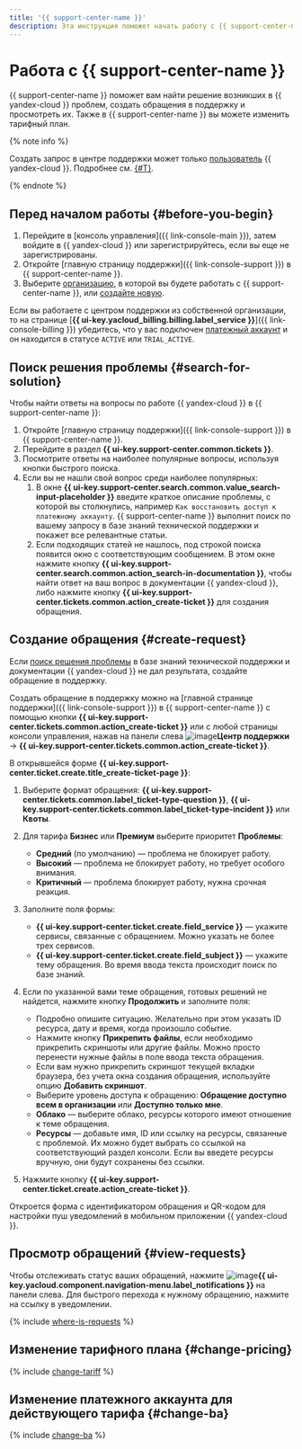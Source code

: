 ```yaml
---
title: '{{ support-center-name }}'
description: Эта инструкция поможет начать работу с {{ support-center-name }} — найти решение возникших проблем, создать обращения в поддержку и просмотреть их, а также изменить тарифный план.
---
```


# Работа с {{ support-center-name }}

{{ support-center-name }} поможет вам найти решение возникших в {{ yandex-cloud }} проблем, создать обращения в поддержку и просмотреть их. Также в {{ support-center-name }} вы можете изменить тарифный план.

{% note info %}

Создать запрос в центре поддержки может только [пользователь](../overview/roles-and-resources.md#users) {{ yandex-cloud }}. Подробнее см. [{#T}](./overview.md).

{% endnote %}

## Перед началом работы {#before-you-begin}

1. Перейдите в [консоль управления]({{ link-console-main }}), затем войдите в {{ yandex-cloud }} или зарегистрируйтесь, если вы еще не зарегистрированы.
1. Откройте [главную страницу поддержки]({{ link-console-support }}) в {{ support-center-name }}.
1. Выберите [организацию](../organization/quickstart.md), в которой вы будете работать с {{ support-center-name }}, или [создайте новую](../organization/operations/enable-org.md).

Если вы работаете с центром поддержки из собственной организации, то на странице [**{{ ui-key.yacloud_billing.billing.label_service }}**]({{ link-console-billing }}) убедитесь, что у вас подключен [платежный аккаунт](../billing/concepts/billing-account.md) и он находится в статусе `ACTIVE` или `TRIAL_ACTIVE`.

## Поиск решения проблемы {#search-for-solution}

Чтобы найти ответы на вопросы по работе {{ yandex-cloud }} в {{ support-center-name }}:

1. Откройте [главную страницу поддержки]({{ link-console-support }}) в {{ support-center-name }}.
1. Перейдите в раздел **{{ ui-key.support-center.common.tickets }}**.
1. Посмотрите ответы на наиболее популярные вопросы, используя кнопки быстрого поиска.
1. Если вы не нашли свой вопрос среди наиболее популярных:
   1. В окне **{{ ui-key.support-center.search.common.value_search-input-placeholder }}** введите краткое описание проблемы, с которой вы столкнулись, например `Как восстановить доступ к платежному аккаунту`. {{ support-center-name }} выполнит поиск по вашему запросу в базе знаний технической поддержки и покажет все релевантные статьи. 
   1. Если подходящих статей не нашлось, под строкой поиска появится окно с соответствующим сообщением. В этом окне нажмите кнопку **{{ ui-key.support-center.search.common.action_search-in-documentation }}**, чтобы найти ответ на ваш вопрос в документации {{ yandex-cloud }}, либо нажмите кнопку **{{ ui-key.support-center.tickets.common.action_create-ticket }}** для создания обращения.

## Создание обращения {#create-request}

Если [поиск решения проблемы](#finding-solution) в базе знаний технической поддержки и документации {{ yandex-cloud }} не дал результата, создайте обращение в поддержку.

Создать обращение в поддержку можно на [главной странице поддержки]({{ link-console-support }}) в {{ support-center-name }} с помощью кнопки **{{ ui-key.support-center.tickets.common.action_create-ticket }}** или с любой страницы консоли управления, нажав на панели слева ![image](../_assets/console-icons/circle-question.svg)**Центр поддержки** -> **{{ ui-key.support-center.tickets.common.action_create-ticket }}**.

В открывшейся форме **{{ ui-key.support-center.ticket.create.title_create-ticket-page }}**:

1. Выберите формат обращения: **{{ ui-key.support-center.tickets.common.label_ticket-type-question }}**, **{{ ui-key.support-center.tickets.common.label_ticket-type-incident }}** или **Квоты**.
1. Для тарифа **Бизнес** или **Премиум** выберите приоритет **Проблемы**:

   * **Средний** (по умолчанию) — проблема не блокирует работу.
   * **Высокий** — проблема не блокирует работу, но требует особого внимания.
   * **Критичный** — проблема блокирует работу, нужна срочная реакция.

1. Заполните поля формы:

   * **{{ ui-key.support-center.ticket.create.field_service }}** — укажите сервисы, связанные с обращением. Можно указать не более трех сервисов.
   * **{{ ui-key.support-center.ticket.create.field_subject }}** — укажите тему обращения. Во время ввода текста происходит поиск по базе знаний.

1. Если по указанной вами теме обращения, готовых решений не найдется, нажмите кнопку **Продолжить** и заполните поля:

   * Подробно опишите ситуацию. Желательно при этом указать ID ресурса, дату и время, когда произошло событие.
   * Нажмите кнопку **Прикрепить файлы**, если необходимо прикрепить скриншоты или другие файлы. Можно просто перенести нужные файлы в поле ввода текста обращения.
   * Если вам нужно прикрепить скриншот текущей вкладки браузера, без учета окна создания обращения, используйте опцию **Добавить скриншот**.
   * Выберите уровень доступа к обращению: **Обращение доступно всем в организации** или **Доступно только мне**.
   * **Облако** — выберите облако, ресурсы которого имеют отношение к теме обращения.
   * **Ресурсы** — добавьте имя, ID или ссылку на ресурсы, связанные с проблемой. Их можно будет выбрать со ссылкой на соответствующий раздел консоли. Если вы введете ресурсы вручную, они будут сохранены без ссылки.

1. Нажмите кнопку **{{ ui-key.support-center.ticket.create.action_create-ticket }}**.

Откроется форма с идентификатором обращения и QR-кодом для настройки пуш уведомлений в мобильном приложении {{ yandex-cloud }}.

## Просмотр обращений {#view-requests}

Чтобы отслеживать статус ваших обращений, нажмите ![image](../_assets/console-icons/bell.svg)**{{ ui-key.yacloud.component.navigation-menu.label_notifications }}** на панели слева. Для быстрого перехода к нужному обращению, нажмите на ссылку в уведомлении.

{% include [where-is-requests](../_includes/support/where-is-requests.md) %}

## Изменение тарифного плана {#change-pricing}

{% include [change-tariff](../_includes/support/change-pricing.md) %}

## Изменение платежного аккаунта для действующего тарифа {#change-ba}

{% include [change-ba](../_includes/support/change-ba.md) %}